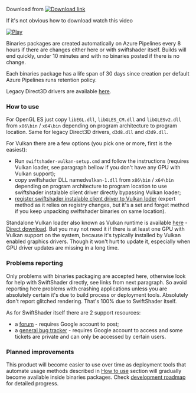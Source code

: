 Download from [![Download link](https://dev.azure.com/bontarka/swiftshader-dist-win/_apis/build/status/pal1000.swiftshader-dist-win?branchName=master)](https://dev.azure.com/bontarka/swiftshader-dist-win/_build?view=runs)

If it's not obvious how to download watch this video

[![Play](https://pal1000.github.io/shared/tutorials/video.png)](https://pal1000.github.io/swiftshader-dist-win/download.mp4)

Binaries packages are created automatically on Azure Pipelines every 8 hours if there are changes either here or with swiftshader itself. Builds will end quickly, under 10 minutes and with no binaries posted if there is no change.

Each binaries package has a life span of 30 days since creation per default Azure Pipelines runs retention policy.

Legacy Direct3D drivers are available [here](https://github.com/pal1000/swiftshader-dist-win/releases/download/1.0.4g/swiftshader-legacy-D3D-2020_03_30.7z).
### How to use
For OpenGL ES just copy `libEGL.dll`, `libGLES_CM.dll` and `libGLESv2.dll` from `x86\bin` / `x64\bin` depending on program architecture to program location. Same for legacy Direct3D drivers, `d3d8.dll` and `d3d9.dll`.

For Vulkan there are a few options (you pick one or more, first is the easiest):
- Run `swiftshader-vulkan-setup.cmd` and follow the instructions (requires Vulkan loader, see paragraph bellow if you don't have any GPU with Vulkan support);
- copy swiftshader DLL named`vulkan-1.dll` from `x86\bin` / `x64\bin` depending on program architecture to program location to use swiftshader instalable client driver directly bypassing Vulkan loader;
- [register swiftshader instalable client driver to Vulkan loder](https://github.com/KhronosGroup/Vulkan-Loader/blob/master/loader/LoaderAndLayerInterface.md#icd-discovery) (expert method as it relies on registry changes, but it's a set and forget method if you keep unpacking swiftshader binaries on same location).

Standalone Vulkan loader also known as Vulkan runtime is available [here](https://vulkan.lunarg.com/sdk/home#windows) - [Direct download](https://sdk.lunarg.com/sdk/download/latest/windows/vulkan-runtime.exe). But you may not need it if there is at least one GPU with Vulkan support on the system, because it's typically installed by Vulkan enabled graphics drivers. Though it won't hurt to update it, especially when GPU driver updates are missing in a long time.
### Problems reporting
Only problems with binaries packaging are accepted here, otherwise look for help with SwiftShader directly, see links from next paragraph. So avoid reporting here problems with crashing applications unless you are absolutely certain it's due to build process or deployment tools. Absolutely don't report glitched rendering. That's 100% due to SwiftShader itself.

As for SwiftShader itself there are 2 support resources:
- a [forum](https://groups.google.com/forum/#!forum/swiftshader) - requires Google account to post;
- a [general bug tracker](https://g.co/swiftshaderbugs) - requires Google account to access and some tickets are private and can only be accessed by certain users.
### Planned improvements
This product will become easier to use over time as deployment tools that automate usage methods described in [How to use](#how-to-use) section will gradually become available inside binaries packages. Check [development roadmap](https://github.com/pal1000/swiftshader-dist-win/blob/master/roadmap.md) for detailed progress.
